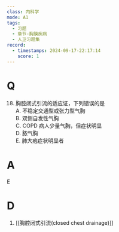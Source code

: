 ```yaml
---
class: 内科学
mode: A1
tags:
  - 习题
  - 章节-胸膜疾病
  - 人卫习题集
record:
  - timestamps: 2024-09-17-22:17:14
    score: 1
---
```


# Q
18. 胸腔闭式引流的适应证，下列错误的是  
A. 不稳定交通型或张力型气胸  
B. 双侧自发性气胸  
C. COPD 病人少量气胸，但症状明显  
D. 脓气胸  
E. 肺大疱症状明显者  
# A
E
# D
1. [[胸腔闭式引流(closed chest drainage)]]